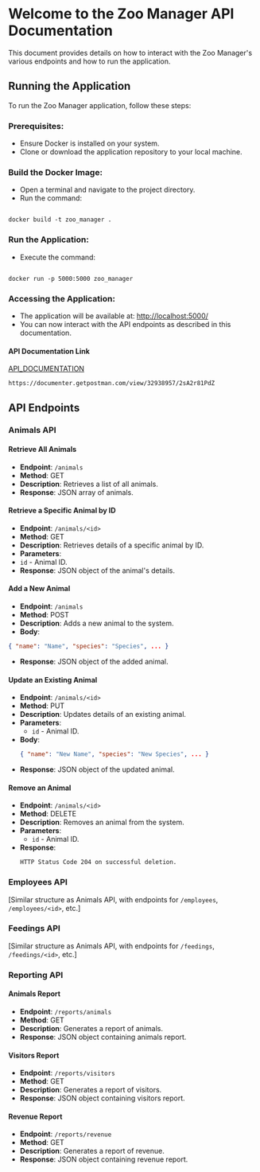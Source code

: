 # Welcome to the Zoo Manager API Documentation

This document provides details on how to interact with the Zoo Manager's various endpoints and how to run the application.

## Running the Application

To run the Zoo Manager application, follow these steps:

### Prerequisites:

- Ensure Docker is installed on your system.
- Clone or download the application repository to your local machine.

### Build the Docker Image:

- Open a terminal and navigate to the project directory.
- Run the command:

```

docker build -t zoo_manager .

```

### Run the Application:

- Execute the command:

```

docker run -p 5000:5000 zoo_manager

```

### Accessing the Application:

- The application will be available at: [http://localhost:5000/](http://localhost:5000/)
- You can now interact with the API endpoints as described in this documentation.

#### API Documentation Link

[API_DOCUMENTATION](https://documenter.getpostman.com/view/32938957/2sA2r81PdZ)

`https://documenter.getpostman.com/view/32938957/2sA2r81PdZ`

## API Endpoints

### Animals API

#### Retrieve All Animals

- **Endpoint**: `/animals`
- **Method**: GET
- **Description**: Retrieves a list of all animals.
- **Response**: JSON array of animals.

#### Retrieve a Specific Animal by ID

- **Endpoint**: `/animals/<id>`
- **Method**: GET
- **Description**: Retrieves details of a specific animal by ID.
- **Parameters**:
- `id` - Animal ID.
- **Response**: JSON object of the animal's details.

#### Add a New Animal

- **Endpoint**: `/animals`
- **Method**: POST
- **Description**: Adds a new animal to the system.
- **Body**:

```json
{ "name": "Name", "species": "Species", ... }
```

- **Response**: JSON object of the added animal.

#### Update an Existing Animal

- **Endpoint**: `/animals/<id>`
- **Method**: PUT
- **Description**: Updates details of an existing animal.
- **Parameters**:
  - `id` - Animal ID.
- **Body**:
  ```json
  { "name": "New Name", "species": "New Species", ... }
  ```
- **Response**: JSON object of the updated animal.

#### Remove an Animal

- **Endpoint**: `/animals/<id>`
- **Method**: DELETE
- **Description**: Removes an animal from the system.
- **Parameters**:
  - `id` - Animal ID.
- **Response**:
  ```
  HTTP Status Code 204 on successful deletion.
  ```

### Employees API

[Similar structure as Animals API, with endpoints for `/employees`, `/employees/<id>`, etc.]

### Feedings API

[Similar structure as Animals API, with endpoints for `/feedings`, `/feedings/<id>`, etc.]

### Reporting API

#### Animals Report

- **Endpoint**: `/reports/animals`
- **Method**: GET
- **Description**: Generates a report of animals.
- **Response**: JSON object containing animals report.

#### Visitors Report

- **Endpoint**: `/reports/visitors`
- **Method**: GET
- **Description**: Generates a report of visitors.
- **Response**: JSON object containing visitors report.

#### Revenue Report

- **Endpoint**: `/reports/revenue`
- **Method**: GET
- **Description**: Generates a report of revenue.
- **Response**: JSON object containing revenue report.
